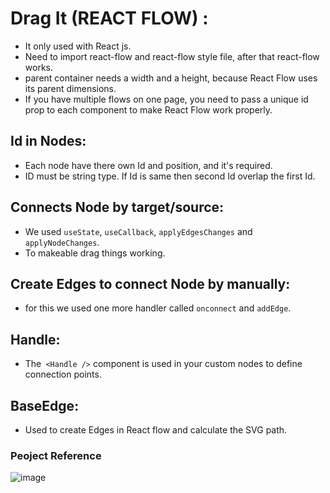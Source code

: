 # Drag It (REACT FLOW) : 

- It only used with React js.
- Need to import react-flow and react-flow style file, after that react-flow works.
- parent container needs a width and a height, because React Flow uses its parent dimensions.
- If you have multiple flows on one page, you need to pass a unique id prop to each component to make React Flow work properly.

## Id in Nodes:

- Each node have there own Id and position, and it's required.
- ID must be string type. If Id is same then second Id overlap the first Id.

## Connects Node by target/source:

- We used `useState`, `useCallback`, `applyEdgesChanges` and `applyNodeChanges`.
- To makeable drag things working.

## Create Edges to connect Node by manually:

- for this we used one more handler called `onconnect` and `addEdge`.

## Handle:

- The` <Handle />` component is used in your custom nodes to define connection points.

## BaseEdge:
- Used to create Edges in React flow and calculate the SVG path.

### Peoject Reference 
![image](https://github.com/Jagrati1213/react-flow-learning/assets/85276293/b64974d4-73e7-440e-8893-666f2e745dd6)

<!-- Another Way : works properly with normal function - useCallback just used re-render only updated part instead of whole component

const fun = (changes) => {
return setNodes((nodes) => applyNodeChanges(changes, nodes));
}
const fun1 = (changes) => {
return setEdges((nodes) => applyEdgeChanges(changes, nodes));
} -->
